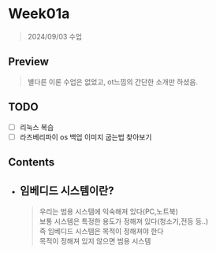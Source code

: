 # Week01a

> 2024/09/03 수업  

## Preview

> 별다른 이론 수업은 없었고, ot느낌의 간단한 소개만 하셨음.  

## TODO

- [ ] 리눅스 복습
- [ ] 라즈베리파이 os 백업 이미지 굽는법 찾아보기

## Contents

- ## 임베디드 시스템이란?

    > 우리는 범용 시스템에 익숙해져 있다(PC,노트북)  
    > 보통 시스템은 특정한 용도가 정해져 있다(청소기,전등 등..)  
    > 즉 임베디드 시스템은 목적이 정해져야 한다  
    > 목적이 정해져 있지 않으면 범용 시스템  
